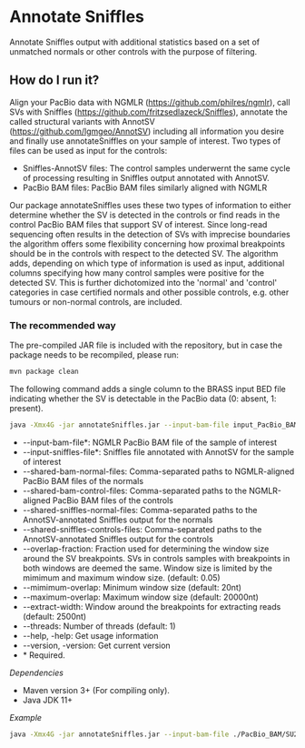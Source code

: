 # Annotate Sniffles 
Annotate Sniffles output with additional statistics based on a set of unmatched normals or other controls with the purpose of filtering.

## How do I run it?

Align your PacBio data with NGMLR (https://github.com/philres/ngmlr), call SVs with Sniffles (https://github.com/fritzsedlazeck/Sniffles), annotate the called structural variants with AnnotSV (https://github.com/lgmgeo/AnnotSV) including all information you desire and finally use annotateSniffles on your sample of interest. Two types of files can be used as input for the controls:

- Sniffles-AnnotSV files: The control samples underwernt the same cycle of processing resulting in Sniffles output annotated with AnnotSV.
- PacBio BAM files: PacBio BAM files similarly aligned with NGMLR

Our package annotateSniffles uses these two types of information to either determine whether the SV is detected in the controls or find reads in the control PacBio BAM files that support SV of interest. Since long-read sequencing often results in the detection of SVs with imprecise boundaries the algorithm offers some flexibility concerning how proximal breakpoints should be in the controls with respect to the detected SV. The algorithm adds, depending on which type of information is used as input, additional columns specifying how many control samples were positive for the detected SV. This is further dichotomized into the 'normal' and 'control' categories in case certified normals and other possible controls, e.g. other tumours or non-normal controls, are included. 

### The recommended way

The pre-compiled JAR file is included with the repository, but in case the package needs to be recompiled, please run:

```bash
mvn package clean
```

The following command adds a single column to the BRASS input BED file indicating whether the SV is detectable in the PacBio data (0: absent, 1: present).

```bash
java -Xmx4G -jar annotateSniffles.jar --input-bam-file input_PacBio_BAM_file --input-sniffles-file input_Sniffles_AnnotSV_file --output-sniffles-file output_annotated_tsv_file --shared-bam-normal-files comma_separated_PacBio_BAM_files_normals --shared-bam-control-files comma_separated_PacBio_BAM_files_controls --shared-sniffles-normal-files comma_separated_Sniffles_AnnotSV_files_normals --shared-sniffles-control-files comma_separated_Sniffles_AnnotSV_files_controls --overlap-fraction key_determining_window_size --minimum-overlap minimum_window_SV_breakpoints --maximum-overlap maximum_window_SV_breakpoints --extract-width window_read_extraction_PacBio_BAM --threads threads
```

- --input-bam-file*: NGMLR PacBio BAM file of the sample of interest
- --input-sniffles-file*: Sniffles file annotated with AnnotSV for the sample of interest
- --shared-bam-normal-files: Comma-separated paths to NGMLR-aligned PacBio BAM files of the normals
- --shared-bam-control-files: Comma-separated paths to the NGMLR-aligned PacBio BAM files of the controls
- --shared-sniffles-normal-files: Comma-separated paths to the AnnotSV-annotated Sniffles output for the normals
- --shared-sniffles-controls-files: Comma-separated paths to the AnnotSV-annotated Sniffles output for the controls
- --overlap-fraction: Fraction used for determining the window size around the SV breakpoints. SVs in controls samples with breakpoints in both windows are deemed the same. Window size is limited by the mimimum and maximum window size. (default: 0.05)
- --mimimum-overlap: Minimum window size (default: 20nt)
- --maximum-overlap: Maximum window size (default: 20000nt)
- --extract-width: Window around the breakpoints for extracting reads (default: 2500nt)
- --threads: Number of threads (default: 1)
- --help, -help: Get usage information
- --version, -version: Get current version
- \* Required.

*Dependencies*
- Maven version 3+ (For compiling only).
- Java JDK 11+

*Example*
```bash
java -Xmx4G -jar annotateSniffles.jar --input-bam-file ./PacBio_BAM/SU2_pacbio.sorted.bam --input-sniffles-file ./CONTROLS/SU2.txt --output-sniffles-file ./ANNOTATED/SU2_noDGV.txt --shared-bam-normal-files ./PacBio_BAM/RA2408_ND.sorted.bam,./PacBio_BAM/RA3555_ND.sorted.bam,./PacBio_BAM/RA3612_ND.sorted.bam --shared-bam-control-files ./PacBio_BAM/Barcelona.pacbio.sorted.bam,./PacBio_BAM/CB_PacBio_hg19.sorted.bam,./PacBio_BAM/DE36_combined.sorted.bam,./PacBio_BAM/DE84.pacbio.sorted.bam,./PacBio_BAM/OH_Pacbio.hg19.sorted.bam,./PacBio_BAM/PB_Pacbio.sorted.bam,./PacBio_BAM/RALF1_pacbio.sorted.bam,./PacBio_BAM/RF_Normal.sorted.bam,./PacBio_BAM/SU1_pacbio.sorted.bam --shared-sniffles-normal-files ./NORMALS/RA2408.txt,./NORMALS/RA3555.txt,./NORMALS/RA3612.txt --shared-sniffles-control-files ./CONTROLS/Barcelona.txt,./CONTROLS/CB.txt,./CONTROLS/DE36.txt,./CONTROLS/DE84.txt,./CONTROLS/OH.txt,./CONTROLS/PB.txt,./CONTROLS/RALF1.txt,./CONTROLS/RF_Normal.txt,./CONTROLS/SU1.txt --threads 20 --minimum-overlap 50
```
